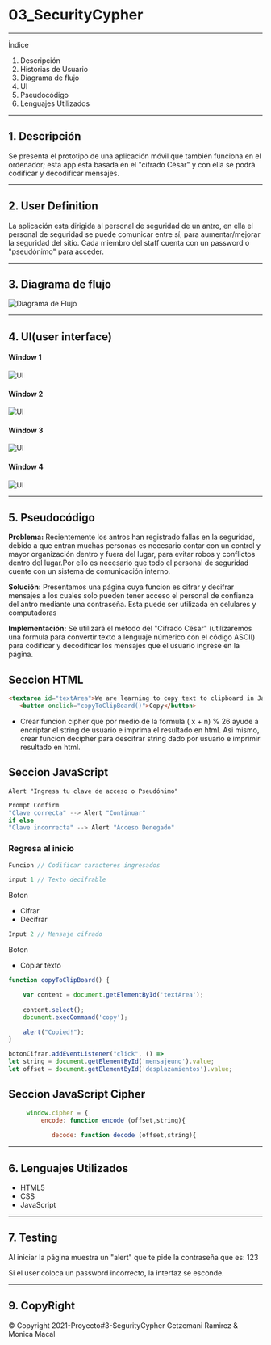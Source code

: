 # 03_SecurityCypher

---
Índice

 1. Descripción
 2. Historias de Usuario
 3. Diagrama de flujo
 4. UI
 5. Pseudocódigo
 6. Lenguajes Utilizados

---

## 1. Descripción

Se presenta el prototipo de  una aplicación móvil que también funciona en el ordenador; esta app está basada en el "cifrado César" y con ella se podrá codificar y decodificar mensajes.

---

## 2. User Definition

La aplicación esta dirigida al personal de seguridad de un antro,  en ella el personal de seguridad se  puede comunicar entre sí, para aumentar/mejorar la seguridad del sitio.
Cada miembro del staff cuenta con un password o "pseudónimo" para acceder.

---

## 3. Diagrama de flujo

![Diagrama de Flujo](./src/assets/diagrama.png)

---

## 4. UI(user interface)

#### Window 1 
![UI](./src/assets/alert.png)

#### Window 2 
![UI](./src/assets/Prompt1.png)

#### Window 3 
![UI](./src/assets/Boceto_UIapp.png)

#### Window 4
![UI](src/assets/producto_final.png)



---

## 5. Pseudocódigo

**Problema:** Recientemente los antros han registrado fallas en la seguridad, debido a que entran muchas personas es necesario contar con un control y mayor organización dentro y fuera del lugar, para evitar robos y conflictos dentro del lugar.Por ello es necesario que todo el personal de seguridad cuente con un sistema de comunicación interno.

**Solución:** Presentamos una página cuya funcion es  cifrar y decifrar mensajes a los cuales solo pueden tener acceso el personal de confianza del antro mediante una  contraseña. Esta puede ser utilizada en celulares y computadoras

**Implementación:** Se utilizará el método del "Cifrado César" (utilizaremos una formula para convertir texto a lenguaje númerico con el código ASCII) para codificar y decodificar los mensajes que el usuario ingrese en la página.


## Seccion HTML

 ```html
 <textarea id="textArea">We are learning to copy text to clipboard in JavaScript.</textarea>
    <button onclick="copyToClipBoard()">Copy</button>
```
- Crear función cipher que por medio de la formula ( x + n) % 26 ayude a encriptar el string de usuario e imprima el resultado en html. Asi mismo, crear funcion decipher para descifrar string dado por usuario e imprimir resultado en html.

## Seccion JavaScript

``` JS
Alert "Ingresa tu clave de acceso o Pseudónimo"
```

``` js
Prompt Confirm
"Clave correcta" --> Alert "Continuar"
if else 
"Clave incorrecta" --> Alert "Acceso Denegado"
```

### Regresa al inicio

``` js
Funcion // Codificar caracteres ingresados
```

``` js
input 1 // Texto decifrable
```

Boton

+ Cifrar
+ Decifrar

```js
Input 2 // Mensaje cifrado
```

Boton

+ Copiar texto

``` js
function copyToClipBoard() {

    var content = document.getElementById('textArea');
    
    content.select();
    document.execCommand('copy');

    alert("Copied!");
}
```

``` js
botonCifrar.addEventListener("click", () => 
let string = document.getElementById('mensajeuno').value;
let offset = document.getElementById('desplazamientos').value;

``` 

## Seccion JavaScript Cipher
 
``` js
     window.cipher = {
         encode: function encode (offset,string){ 
            
            decode: function decode (offset,string){
```    


---

## 6.  Lenguajes Utilizados

+ HTML5
+ CSS
+ JavaScript

---
## 7. Testing

Al iniciar la página muestra un "alert" que te pide la contraseña que es: 123

Si el user coloca un password incorrecto, la interfaz se esconde.




---

## 9.  CopyRight

© Copyright 2021-Proyecto#3-SegurityCypher  Getzemani Ramirez & Monica Macal

